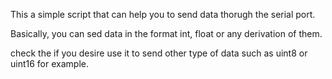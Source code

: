 This a simple script that can help you to send data thorugh the serial port.

Basically, you can sed data in the format int, float or any derivation of them.

check the if you desire use it to send other type of data such as uint8 or uint16 for example.


